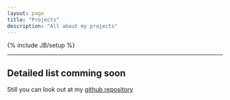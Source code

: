 ```yaml
---
layout: page
title: "Projects"
description: "All about my projects"
---
```

{% include JB/setup %}

---

**Detailed list comming soon**
---
Still you can look out at my [github repository](https://github.com/arpan-chavda?tab=repositories) 